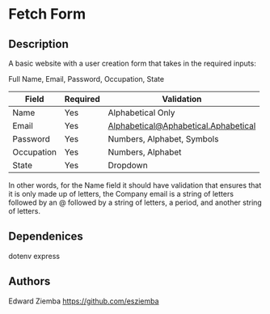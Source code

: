 # Fetch Form

## Description

A basic website with a user creation form that takes in the required inputs:

Full Name,
Email,
Password,
Occupation,
State

| Field         | Required | Validation                                              |
| ------------- | -------- | ------------------------------------------------------- |
| Name          | Yes      | Alphabetical Only                                       |
| Email         | Yes      | Alphabetical@Aphabetical.Aphabetical                    |
| Password      | Yes      | Numbers, Alphabet, Symbols                              |
| Occupation    | Yes      | Numbers, Alphabet                                       |
| State         | Yes      | Dropdown                                                |

In other words, for the Name field it should have validation that ensures that it is only made up of letters, the Company email is a string of letters followed by an @ followed by a string of letters, a period, and another string of letters.

## Dependenices
dotenv
express

## Authors

Edward Ziemba https://github.com/esziemba

